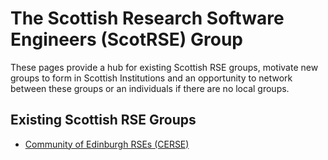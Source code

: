 # The Scottish Research Software Engineers (ScotRSE) Group

These pages provide a hub for existing Scottish RSE groups, motivate new groups to form in Scottish Institutions and an opportunity to network between these groups or an individuals if there are no local groups.

## Existing Scottish RSE Groups

* [Community of Edinburgh RSEs (CERSE)](https://cerse.github.io)
